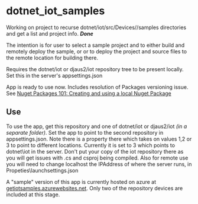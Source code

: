 # dotnet_iot_samples

Working on project to recurse dotnet/iot/src/Devices/<Device Names>/samples directories and get a list and project info. **_Done_**


The intention is for user to select a sample project and to either build and remotely deploy the  sample, or or to deploy the project and source files to the remote location for building there.

Requires the dotnet/iot  or djaus2/iot repository tree to be present locally.  
Set this in the server's appsettings.json

App is ready to use now.  Includes resolution of Packages versioning issue. See [Nuget Packages 101: Creating and using a local Nuget Package](http://www.sportronics.com.au/coding/Nuget_Packages-Creating_and_using_a_local_Package-coding.html)

## Use
To use the app, get this repository and one of dotnet/iot or djaus2/iot _(in a separate folder)_. Set the app to point to the second repository in appsettings.json. Note there is a property there which takes on values 1,2 or 3 to point to different locations. Currently it is set to 3 which points to dotnet\iot in the server. Don't put your copy of the iot repository there as you will get issues with .cs and csproj being compiled. Also for remote use you will need to change localhost the IPAddress of where the server runs, in Propeties\launchsettings.json

A "sample" version of this app is currently hosted on azure at [getiotsamples.azurewebsites.net](https://getiotsamples.azurewebsites.net/). Only two of the repository devices are included at this stage.
